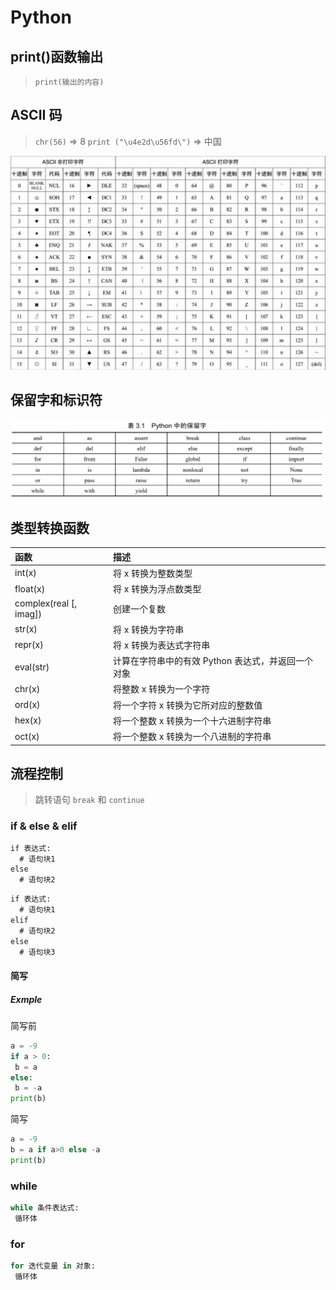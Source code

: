 # Python

## print()函数输出

> `print(输出的内容)`

## ASCII 码

> `chr(56)` => 8
> `print ("\u4e2d\u56fd\")` => 中国

![](./__assets__/basis-2022-03-08-14-12-06.png)

## 保留字和标识符

![](./__assets__/basis-2022-03-08-15-15-07.png)

## 类型转换函数

| 函数                   | 描述                                               |
| :--------------------- | :------------------------------------------------- |
| int(x)                 | 将 x 转换为整数类型                                |
| float(x)               | 将 x 转换为浮点数类型                              |
| complex(real [, imag]) | 创建一个复数                                       |
| str(x)                 | 将 x 转换为字符串                                  |
| repr(x)                | 将 x 转换为表达式字符串                            |
| eval(str)              | 计算在字符串中的有效 Python 表达式，并返回一个对象 |
| chr(x)                 | 将整数 x 转换为一个字符                            |
| ord(x)                 | 将一个字符 x 转换为它所对应的整数值                |
| hex(x)                 | 将一个整数 x 转换为一个十六进制字符串              |
| oct(x)                 | 将一个整数 x 转换为一个八进制的字符串              |

## 流程控制

> 跳转语句 `break` 和 `continue`

### if & else & elif

```txt
if 表达式:
  # 语句块1
else
  # 语句块2
```

```txt
if 表达式:
  # 语句块1
elif
  # 语句块2
else
  # 语句块3
```

#### 简写

##### Exmple

简写前

```py
a = -9
if a > 0:
 b = a
else:
 b = -a
print(b)
```

简写

```py
a = -9
b = a if a>0 else -a
print(b)
```

### while

```py
while 条件表达式:
 循环体
```

### for

```py
for 迭代变量 in 对象:
 循环体
```
